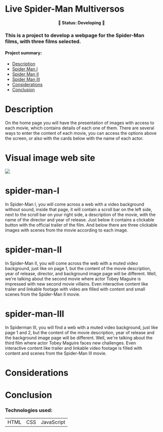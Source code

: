 
<h1>Live Spider-Man Multiversos</h1>

<h4 align="center">🚧 Status: Developing 🚧</h4>

### This is a project to develop a webpage for the Spider-Man films, with three films selected.

#### Project summary:


* [Description](#Description)
* [Spider Man I](#spider-man-I)
* [Spider Man II](#spider-man-II)
* [Spider Man III](#spider-man-III)
* [Considerations](#Considerations)
* [Conclusion](#Conclusion)



# Description

On the home page you will have the presentation of images with access to each movie, which contains details of each one of them.
There are several ways to enter the content of each movie, you can access the options above the screen, or also with the cards below with the name of each actor.


# Visual image web site

<img src="../../assets/images/director/pider-home-red.png">

# spider-man-I

In Spider-Man I, you will come across a web with a video background without sound, inside that page, it will contain a scroll bar on the left side, next to the scroll bar on your right side, a description of the movie, with the name of the director and year of release.
Just below it contains a clickable button with the official trailer of the film. And below there are three clickable images with scenes from the movie according to each image.

# spider-man-II

In Spider-Man II, you will come across the web with a muted video background, just like on page 1, but the content of the movie description, year of release, director, and background image page will be different. Well, we're talking about the second movie where actor Tobey Maguire is impressed with new second movie villains. Even interactive content like trailer and linkable footage with video are filled with content and small scenes from the Spider-Man II movie.

# spider-man-III

In Spiderman III, you will find a web with a muted video background, just like page 1 and 2, but the content of the movie description, year of release and the background image page will be different. Well, we're talking about the third film where actor Tobey Maguire faces new challenges. Even interactive content like trailer and linkable video footage is filled with content and scenes from the Spider-Man III movie.

# Considerations



# Conclusion



### Technologies used:

<table>
  <tr>
    <td>HTML</td>
    <td>CSS</td>
    <td>JavaScript</td>
  </tr>
  
</table>



